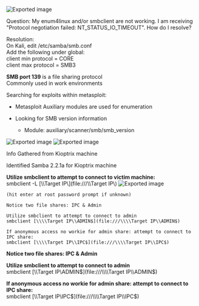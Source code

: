 ![Exported image](Exported%20image%2020241208212527-0.octet-stream)

Question: My enum4linux and/or smbclient are not working. I am receiving "Protocol negotiation failed: NT_STATUS_IO_TIMEOUT". How do I resolve?
 
Resolution:  
On Kali, edit /etc/samba/smb.conf  
Add the following under global:  
client min protocol = CORE  
client max protocol = SMB3

**SMB port 139** is a file sharing protocol  
Commonly used in work environments
 
Searching for exploits within metasploit:

- Metasploit Auxiliary modules are used for enumeration
- Looking for SMB version information
    
    - Module: auxiliary/scanner/smb/smb_version

![Exported image](Exported%20image%2020241208212527-1.png) ![Exported image](Exported%20image%2020241208212528-2.png)

Info Gathered from Kioptrix machine

Identified Samba 2.2.1a for Kioptrix machine

**Utilize smbclient to attempt to connect to victim machine:**  
smbclient -L [\\\\Target IP\\](file:///\\\\Target IP\\)
 ![Exported image](Exported%20image%2020241208212529-3.png)

```
(hit enter at root password prompt if unknown)

Notice two file shares: IPC & Admin

Utilize smbclient to attempt to connect to admin  
smbclient [\\\\Target IP\\ADMIN$](file:///\\\\Target IP\\ADMIN$)

If anonymous access no workie for admin share: attempt to connect to IPC share:  
smbclient [\\\\Target IP\\IPC$](file:///\\\\Target IP\\IPC$)

```
 
**Notice two file shares: IPC & Admin**
 
**Utilize smbclient to attempt to connect to admin**  
smbclient [\\\\Target IP\\ADMIN$](file:///\\\\Target IP\\ADMIN$)
 
**If anonymous access no workie for admin share: attempt to connect to IPC share:**  
smbclient [\\\\Target IP\\IPC$](file:///\\\\Target IP\\IPC$)